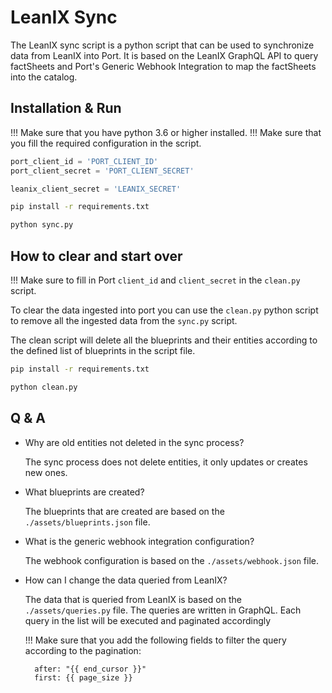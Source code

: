 # LeanIX Sync

The LeanIX sync script is a python script that can be used to synchronize data from LeanIX into Port.
It is based on the LeanIX GraphQL API to query factSheets and Port's Generic Webhook Integration to map the factSheets into
the catalog.

## Installation & Run

!!! Make sure that you have python 3.6 or higher installed.
!!! Make sure that you fill the required configuration in the script.

```python
port_client_id = 'PORT_CLIENT_ID'
port_client_secret = 'PORT_CLIENT_SECRET'

leanix_client_secret = 'LEANIX_SECRET'
```

```bash
pip install -r requirements.txt

python sync.py
```

## How to clear and start over

!!! Make sure to fill in Port `client_id` and `client_secret` in the `clean.py` script.

To clear the data ingested into port you can use the `clean.py` python script to remove all the ingested data from the
`sync.py` script.

The clean script will delete all the blueprints and their entities according to the defined list of blueprints in the script file.

```bash
pip install -r requirements.txt

python clean.py
```

## Q & A

- Why are old entities not deleted in the sync process?

  The sync process does not delete entities, it only updates or creates new ones.

- What blueprints are created?

  The blueprints that are created are based on the `./assets/blueprints.json` file.

- What is the generic webhook integration configuration?

  The webhook configuration is based on the `./assets/webhook.json` file.

- How can I change the data queried from LeanIX?

  The data that is queried from LeanIX is based on the `./assets/queries.py` file.
  The queries are written in GraphQL.
  Each query in the list will be executed and paginated accordingly

  !!! Make sure that you add the following fields to filter the query according to the pagination:

  ```
    after: "{{ end_cursor }}"
    first: {{ page_size }}
  ```
